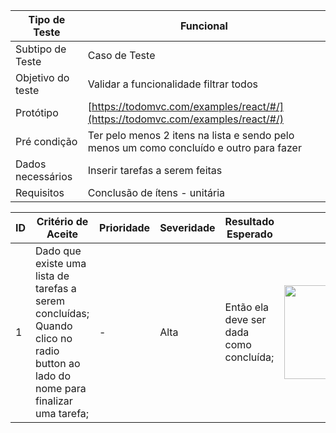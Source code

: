 | Tipo de Teste | Funcional |
|---------------|-----------|
| Subtipo de Teste | Caso de Teste |
| Objetivo do teste | Validar a funcionalidade filtrar todos |
| Protótipo | [https://todomvc.com/examples/react/#/](https://todomvc.com/examples/react/#/) |
| Pré condição | Ter pelo menos 2 itens na lista e sendo pelo menos um como concluído e outro para fazer |
| Dados necessários | Inserir tarefas a serem feitas |
| Requisitos | Conclusão de ítens - unitária |

| ID | Critério de Aceite | Prioridade | Severidade | Resultado Esperado | Resultado Obtido | Defeitos | Status |
|----|---------------------|------------|------------|--------------------|------------------|----------|--------|
| 1  | Dado que existe uma lista de tarefas a serem concluídas; <br>Quando clico  no radio button ao lado do nome para finalizar uma tarefa; | - | Alta | Então ela deve ser dada como concluída; | <img src="https://github.com/laismedrado/todomvc/assets/31759644/fa1edfb7-534a-44bf-a6ff-e781849744a2" width="350" height="150"  /> | - | 😀 |


